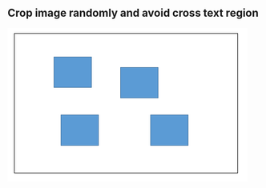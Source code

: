 ## Crop image randomly and avoid cross text region 
![Alt text](https://github.com/yuayi521/Image_process_examples/blob/master/material/1_.png)



